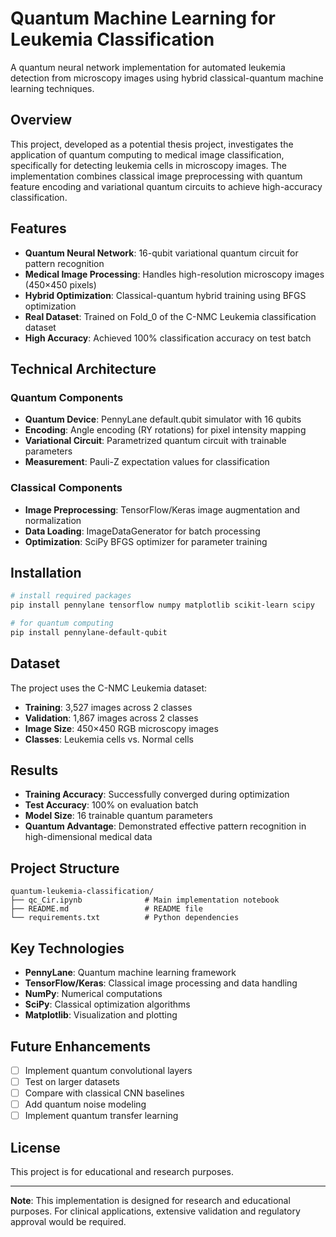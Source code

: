 # Quantum Machine Learning for Leukemia Classification

A quantum neural network implementation for automated leukemia detection from microscopy images using hybrid classical-quantum machine learning techniques.

## Overview

This project, developed as a potential thesis project, investigates the application of quantum computing to medical image classification, specifically for detecting leukemia cells in microscopy images. The implementation combines classical image preprocessing with quantum feature encoding and variational quantum circuits to achieve high-accuracy classification.

## Features

- **Quantum Neural Network**: 16-qubit variational quantum circuit for pattern recognition
- **Medical Image Processing**: Handles high-resolution microscopy images (450×450 pixels)
- **Hybrid Optimization**: Classical-quantum hybrid training using BFGS optimization
- **Real Dataset**: Trained on Fold_0 of the C-NMC Leukemia classification dataset
- **High Accuracy**: Achieved 100% classification accuracy on test batch

## Technical Architecture

### Quantum Components
- **Quantum Device**: PennyLane default.qubit simulator with 16 qubits
- **Encoding**: Angle encoding (RY rotations) for pixel intensity mapping
- **Variational Circuit**: Parametrized quantum circuit with trainable parameters
- **Measurement**: Pauli-Z expectation values for classification

### Classical Components
- **Image Preprocessing**: TensorFlow/Keras image augmentation and normalization
- **Data Loading**: ImageDataGenerator for batch processing
- **Optimization**: SciPy BFGS optimizer for parameter training

## Installation

```bash
# install required packages
pip install pennylane tensorflow numpy matplotlib scikit-learn scipy

# for quantum computing
pip install pennylane-default-qubit
```

## Dataset

The project uses the C-NMC Leukemia dataset:
- **Training**: 3,527 images across 2 classes
- **Validation**: 1,867 images across 2 classes
- **Image Size**: 450×450 RGB microscopy images
- **Classes**: Leukemia cells vs. Normal cells

## Results

- **Training Accuracy**: Successfully converged during optimization
- **Test Accuracy**: 100% on evaluation batch
- **Model Size**: 16 trainable quantum parameters
- **Quantum Advantage**: Demonstrated effective pattern recognition in high-dimensional medical data

## Project Structure

```
quantum-leukemia-classification/
├── qc_Cir.ipynb              # Main implementation notebook
├── README.md                 # README file
└── requirements.txt          # Python dependencies
```

## Key Technologies

- **PennyLane**: Quantum machine learning framework
- **TensorFlow/Keras**: Classical image processing and data handling
- **NumPy**: Numerical computations
- **SciPy**: Classical optimization algorithms
- **Matplotlib**: Visualization and plotting

## Future Enhancements

- [ ] Implement quantum convolutional layers
- [ ] Test on larger datasets
- [ ] Compare with classical CNN baselines
- [ ] Add quantum noise modeling
- [ ] Implement quantum transfer learning

## License

This project is for educational and research purposes.

---

**Note**: This implementation is designed for research and educational purposes. For clinical applications, extensive validation and regulatory approval would be required.